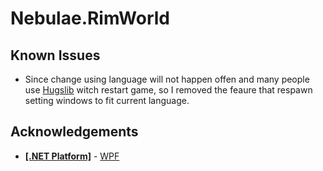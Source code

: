 # Nebulae.RimWorld

## Known Issues

- Since change using language will not happen offen and many people use [Hugslib](https://github.com/UnlimitedHugs/RimworldHugsLib/) witch restart game, so I removed the feaure that respawn setting windows to fit current language.

## Acknowledgements

- [__[.NET Platform]__](https://github.com/dotnet) - [WPF](https://github.com/dotnet/wpf)